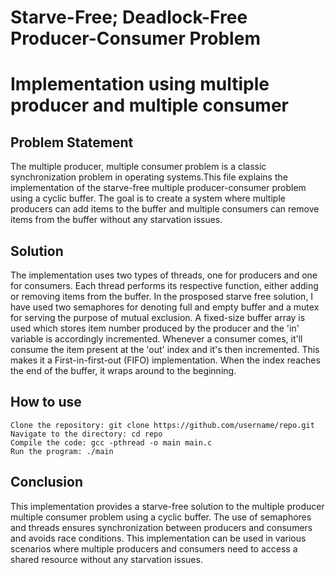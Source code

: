 # Starve-Free; Deadlock-Free Producer-Consumer Problem
# Implementation using multiple producer and multiple consumer

## Problem Statement
The multiple producer, multiple consumer problem is a classic synchronization
problem in operating systems.This file explains the implementation 
of the starve-free multiple producer-consumer problem using a cyclic
buffer. The goal is to create a system where multiple producers can add items
to the buffer and multiple consumers can remove items from the buffer without
any starvation issues.

## Solution
The implementation uses two types of threads, one for producers and one for 
consumers. Each thread performs its respective function, either adding or 
removing items from the buffer. In the prosposed starve free solution, I have
used two semaphores for denoting full and empty buffer and a mutex for serving
the purpose of mutual exclusion.
A fixed-size buffer array is used which stores item number produced by the producer
and the 'in' variable is accordingly incremented. Whenever a consumer comes, it'll 
consume the item present at the 'out' index and it's then incremented. This makes it
a First-in-first-out (FIFO) implementation.
When the index reaches the end of the buffer, it wraps around to the beginning. 

## How to use
```
Clone the repository: git clone https://github.com/username/repo.git
Navigate to the directory: cd repo
Compile the code: gcc -pthread -o main main.c
Run the program: ./main
```

## Conclusion
This implementation provides a starve-free solution to the multiple
producer multiple consumer problem using a cyclic buffer. The use of
semaphores and threads ensures synchronization between producers and 
consumers and avoids race conditions. This implementation can be used 
in various scenarios where multiple producers and consumers need to access
a shared resource without any starvation issues.

